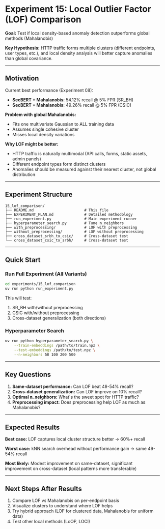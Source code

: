 # Experiment 15: Local Outlier Factor (LOF) Comparison

**Goal:** Test if local density-based anomaly detection outperforms global methods (Mahalanobis)

**Key Hypothesis:** HTTP traffic forms multiple clusters (different endpoints, user types, etc.), and local density analysis will better capture anomalies than global covariance.

---

## Motivation

Current best performance (Experiment 08):

- **SecBERT + Mahalanobis**: 54.12% recall @ 5% FPR (SR_BH)
- **SecBERT + Mahalanobis**: 49.26% recall @ 5% FPR (CSIC)

**Problem with global Mahalanobis:**

- Fits one multivariate Gaussian to ALL training data
- Assumes single cohesive cluster
- Misses local density variations

**Why LOF might be better:**

- HTTP traffic is naturally multimodal (API calls, forms, static assets, admin panels)
- Different endpoint types form distinct clusters
- Anomalies should be measured against their nearest cluster, not global distribution

---

## Experiment Structure

```
15_lof_comparison/
├── README.md                       # This file
├── EXPERIMENT_PLAN.md              # Detailed methodology
├── run_experiment.py               # Main experiment runner
├── hyperparameter_search.py        # Tune n_neighbors
├── with_preprocessing/             # LOF with preprocessing
├── without_preprocessing/          # LOF without preprocessing
├── cross_dataset_srbh_to_csic/     # Cross-dataset test
└── cross_dataset_csic_to_srbh/     # Cross-dataset test
```

---

## Quick Start

### Run Full Experiment (All Variants)

```bash
cd experiments/15_lof_comparison
uv run python run_experiment.py
```

This will test:

1. SR_BH with/without preprocessing
2. CSIC with/without preprocessing
3. Cross-dataset generalization (both directions)

### Hyperparameter Search

```bash
uv run python hyperparameter_search.py \
    --train-embeddings /path/to/train.npz \
    --test-embeddings /path/to/test.npz \
    --n-neighbors 50 100 200 500
```

---

## Key Questions

1. **Same-dataset performance:** Can LOF beat 49-54% recall?
2. **Cross-dataset generalization:** Can LOF improve on 10% recall?
3. **Optimal n_neighbors:** What's the sweet spot for HTTP traffic?
4. **Preprocessing impact:** Does preprocessing help LOF as much as Mahalanobis?

---

## Expected Results

**Best case:** LOF captures local cluster structure better → 60%+ recall

**Worst case:** kNN search overhead without performance gain → same 49-54% recall

**Most likely:** Modest improvement on same-dataset, significant improvement on cross-dataset (local patterns more transferable)

---

## Next Steps After Results

1. Compare LOF vs Mahalanobis on per-endpoint basis
2. Visualize clusters to understand where LOF helps
3. Try hybrid approach (LOF for clustered data, Mahalanobis for uniform data)
4. Test other local methods (LoOP, LOCI)

